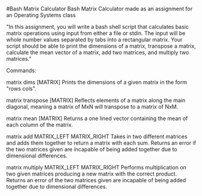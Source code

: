 #Bash Matrix Calculator
Bash Matrix Calculator made as an assignment for an Operating Systems class

"In this assignment, you will write a bash shell script that calculates basic matrix operations using input from either a file or stdin. The input will be whole number values separated by tabs into a rectangular matrix. Your script should be able to print the dimensions of a matrix, transpose a matrix, calculate the mean vector of a matrix, add two matrices, and multiply two matrices."

Commands:

matrix dims [MATRIX]
  Prints the dimensions of a given matrix in the form "rows cols".
  
matrix transpose [MATRIX]
   Reflects elements of a matrix along the main diagonal, meaning a matrix of MxN will transpose to a matrix of NxM.
  
matrix mean [MATRIX]
  Returns a one lined vector containing the mean of each column of the matrix.

matrix add MATRIX_LEFT MATRIX_RIGHT
  Takes in two different matrices and adds them together to return a matrix with each sum. Returns an error if the two matrices given are incapable of being added together due to dimensional differences.

matrix multiply MATRIX_LEFT MATRIX_RIGHT
  Performs multiplication on two given matrices producing a new matrix with the correct product. Returns an error of the two matrices given are incapable of being added together due to dimensional differences.

